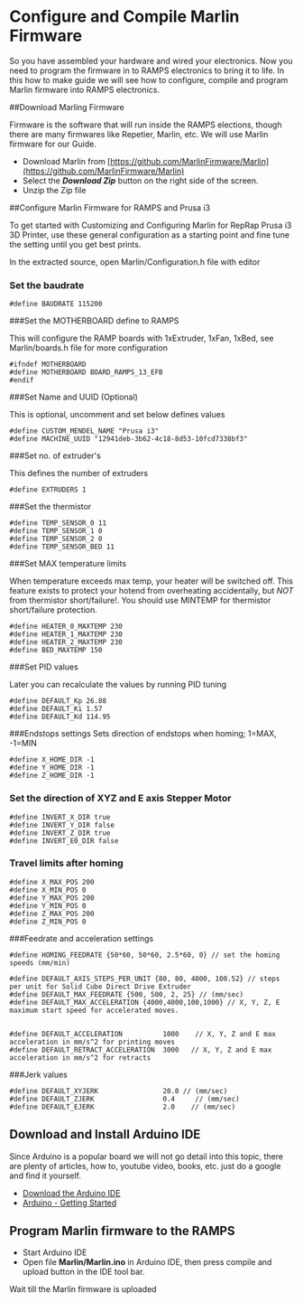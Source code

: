 # Configure and Compile Marlin Firmware

So you have assembled your hardware and wired your electronics. Now you need to program the firmware in to RAMPS electronics to bring it to life. In this how to make guide we will see how to configure, compile and program Marlin firmware into RAMPS electronics. 

##Download Marling Firmware 

Firmware is the software that will run inside the RAMPS elections, though there are many firmwares like Repetier, Marlin, etc. We will use Marlin firmware for our Guide. 

- Download Marlin from [https://github.com/MarlinFirmware/Marlin](https://github.com/MarlinFirmware/Marlin)
- Select the ***Download Zip*** button on the right side of the screen.
- Unzip the Zip file

   
##Configure Marlin Firmware for RAMPS and Prusa i3

To get started with Customizing and Configuring Marlin for RepRap Prusa i3 3D Printer, use these general configuration as a starting point and fine tune the setting until you get best prints. 

In the extracted source, open Marlin/Configuration.h file with editor

### Set the baudrate

```
#define BAUDRATE 115200
```

###Set the MOTHERBOARD define to RAMPS

This will configure the RAMP boards with 1xExtruder, 1xFan, 1xBed, see Marlin/boards.h file for more configuration

```
#ifndef MOTHERBOARD
#define MOTHERBOARD BOARD_RAMPS_13_EFB
#endif
```

###Set Name and UUID (Optional)

This is optional, uncomment and set below defines values
```
#define CUSTOM_MENDEL_NAME "Prusa i3"
#define MACHINE_UUID "12941deb-3b62-4c18-8d53-10fcd7338bf3"
```

###Set no. of extruder's

This defines the number of extruders

```
#define EXTRUDERS 1
```

###Set the thermistor

```
#define TEMP_SENSOR_0 11
#define TEMP_SENSOR_1 0
#define TEMP_SENSOR_2 0
#define TEMP_SENSOR_BED 11
```

###Set MAX temperature limits

When temperature exceeds max temp, your heater will be switched off. This feature exists to protect your hotend from overheating accidentally, but *NOT* from thermistor short/failure!. You should use MINTEMP for thermistor short/failure protection.

```
#define HEATER_0_MAXTEMP 230
#define HEATER_1_MAXTEMP 230
#define HEATER_2_MAXTEMP 230
#define BED_MAXTEMP 150
```

###Set PID values

Later you can recalculate the values by running PID tuning

```
#define DEFAULT_Kp 26.88
#define DEFAULT_Ki 1.57
#define DEFAULT_Kd 114.95
```

###Endstops settings
Sets direction of endstops when homing; 1=MAX, -1=MIN

```
#define X_HOME_DIR -1
#define Y_HOME_DIR -1
#define Z_HOME_DIR -1
```

### Set the direction of XYZ and E axis Stepper Motor

```
#define INVERT_X_DIR true
#define INVERT_Y_DIR false
#define INVERT_Z_DIR true
#define INVERT_E0_DIR false
```

### Travel limits after homing

```
#define X_MAX_POS 200
#define X_MIN_POS 0
#define Y_MAX_POS 200
#define Y_MIN_POS 0
#define Z_MAX_POS 200
#define Z_MIN_POS 0
```

###Feedrate and acceleration settings

```
#define HOMING_FEEDRATE {50*60, 50*60, 2.5*60, 0} // set the homing speeds (mm/min)

#define DEFAULT_AXIS_STEPS_PER_UNIT {80, 80, 4000, 100.52} // steps per unit for Solid Cube Direct Drive Extruder
#define DEFAULT_MAX_FEEDRATE {500, 500, 2, 25} // (mm/sec)
#define DEFAULT_MAX_ACCELERATION {4000,4000,100,1000} // X, Y, Z, E maximum start speed for accelerated moves.


#define DEFAULT_ACCELERATION          1000    // X, Y, Z and E max acceleration in mm/s^2 for printing moves
#define DEFAULT_RETRACT_ACCELERATION  3000   // X, Y, Z and E max acceleration in mm/s^2 for retracts
```

###Jerk values
```
#define DEFAULT_XYJERK                20.0 // (mm/sec)
#define DEFAULT_ZJERK                 0.4     // (mm/sec)
#define DEFAULT_EJERK                 2.0    // (mm/sec)
```

## Download and Install Arduino IDE

Since Arduino is a popular board we will not go detail into this topic, there are plenty of articles, how to, youtube video, books, etc. just do a google and find it yourself. 

- [Download the Arduino IDE](https://www.arduino.cc/en/Main/Software)
- [Arduino - Getting Started](http://arduino.cc/en/Guide/HomePage)

## Program Marlin firmware to the RAMPS

- Start Arduino IDE
- Open file **Marlin/Marlin.ino** in Arduino IDE, then press compile and upload button in the IDE tool bar.

Wait till the Marlin firmware is uploaded